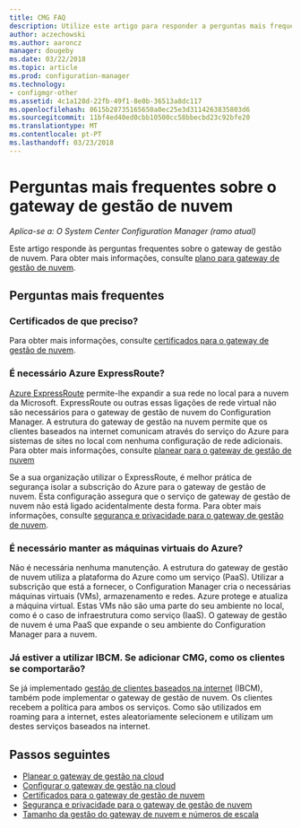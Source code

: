 ```yaml
---
title: CMG FAQ
description: Utilize este artigo para responder a perguntas mais frequentes sobre sobre o gateway de gestão de nuvem
author: aczechowski
ms.author: aaroncz
manager: dougeby
ms.date: 03/22/2018
ms.topic: article
ms.prod: configuration-manager
ms.technology:
- configmgr-other
ms.assetid: 4c1a128d-22fb-49f1-8e0b-36513a8dc117
ms.openlocfilehash: 8615b28735165650a0ec25e3d3114263835803d6
ms.sourcegitcommit: 11bf4ed40ed0cbb10500cc58bbecbd23c92bfe20
ms.translationtype: MT
ms.contentlocale: pt-PT
ms.lasthandoff: 03/23/2018
---
```

# <a name="frequently-asked-questions-about-the-cloud-management-gateway"></a>Perguntas mais frequentes sobre o gateway de gestão de nuvem

*Aplica-se a: O System Center Configuration Manager (ramo atual)*

Este artigo responde às perguntas frequentes sobre o gateway de gestão de nuvem. Para obter mais informações, consulte [plano para gateway de gestão de nuvem](/sccm/core/clients/manage/cmg/plan-cloud-management-gateway).


## <a name="frequently-asked-questions"></a>Perguntas mais frequentes

### <a name="what-certificates-do-i-need"></a>Certificados de que preciso?

Para obter mais informações, consulte [certificados para o gateway de gestão de nuvem](/sccm/core/clients/manage/cmg/certificates-for-cloud-management-gateway).


### <a name="do-i-need-azure-expressroute"></a>É necessário Azure ExpressRoute?

[Azure ExpressRoute](/azure/expressroute/expressroute-introduction) permite-lhe expandir a sua rede no local para a nuvem da Microsoft. ExpressRoute ou outras essas ligações de rede virtual não são necessários para o gateway de gestão de nuvem do Configuration Manager. A estrutura do gateway de gestão na nuvem permite que os clientes baseados na internet comunicam através do serviço do Azure para sistemas de sites no local com nenhuma configuração de rede adicionais. Para obter mais informações, consulte [planear para o gateway de gestão de nuvem](/sccm/core/clients/manage/cmg/plan-cloud-management-gateway)

Se a sua organização utilizar o ExpressRoute, é melhor prática de segurança isolar a subscrição do Azure para o gateway de gestão de nuvem. Esta configuração assegura que o serviço de gateway de gestão de nuvem não está ligado acidentalmente desta forma. Para obter mais informações, consulte [segurança e privacidade para o gateway de gestão de nuvem](/sccm/core/clients/manage/cmg/security-and-privacy-for-cloud-management-gateway).


### <a name="do-i-need-to-maintain-the-azure-virtual-machines"></a>É necessário manter as máquinas virtuais do Azure?

Não é necessária nenhuma manutenção. A estrutura do gateway de gestão de nuvem utiliza a plataforma do Azure como um serviço (PaaS). Utilizar a subscrição que está a fornecer, o Configuration Manager cria o necessárias máquinas virtuais (VMs), armazenamento e redes. Azure protege e atualiza a máquina virtual. Estas VMs não são uma parte do seu ambiente no local, como é o caso de infraestrutura como serviço (IaaS). O gateway de gestão de nuvem é uma PaaS que expande o seu ambiente do Configuration Manager para a nuvem. 


### <a name="im-already-using-ibcm-if-i-add-cmg-how-do-clients-behave"></a>Já estiver a utilizar IBCM. Se adicionar CMG, como os clientes se comportarão?

Se já implementado [gestão de clientes baseados na internet](/sccm/core/clients/manage/plan-internet-based-client-management) (IBCM), também pode implementar o gateway de gestão de nuvem. Os clientes recebem a política para ambos os serviços. Como são utilizados em roaming para a internet, estes aleatoriamente selecionem e utilizam um destes serviços baseados na internet.


## <a name="next-steps"></a>Passos seguintes

- [Planear o gateway de gestão na cloud](/sccm/core/clients/manage/cmg/plan-cloud-management-gateway)
- [Configurar o gateway de gestão na cloud](/sccm/core/clients/manage/cmg/setup-cloud-management-gateway)
- [Certificados para o gateway de gestão de nuvem](/sccm/core/clients/manage/cmg/certificates-for-cloud-management-gateway)
- [Segurança e privacidade para o gateway de gestão de nuvem](/sccm/core/clients/manage/cmg/security-and-privacy-for-cloud-management-gateway)
- [Tamanho da gestão do gateway de nuvem e números de escala](/sccm/core/plan-design/configs/size-and-scale-numbers#bkmk_cmg)